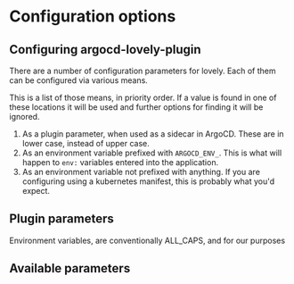 # Configuration options

## Configuring argocd-lovely-plugin

There are a number of configuration parameters for lovely. Each of them can be configured via various means.

This is a list of those means, in priority order. If a value is found in one of these locations it will be used and further options for finding it will be ignored.

1. As a plugin parameter, when used as a sidecar in ArgoCD. These are in lower case, instead of upper case.
2. As an environment variable prefixed with `ARGOCD_ENV_`. This is what will happen to `env:` variables entered into the application.
3. As an environment variable not prefixed with anything. If you are configuring using a kubernetes manifest, this is probably what you'd expect.

## Plugin parameters

Environment variables, are conventionally ALL_CAPS, and for our purposes

## Available parameters
